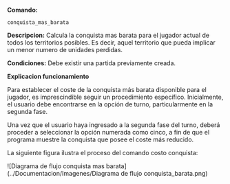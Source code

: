 **Comando:**

    conquista_mas_barata

**Descripcion:** Calcula la conquista mas barata para el jugador actual de todos los territorios posibles. Es decir, aquel territorio que pueda implicar un menor numero de unidades perdidas.

**Condiciones:** Debe existir una partida previamente creada.

**Explicacion funcionamiento**

Para establecer el coste de la conquista más barata disponible para el jugador, es imprescindible seguir un procedimiento específico. Inicialmente, el usuario debe encontrarse en la opción de turno, particularmente en la segunda fase.

Una vez que el usuario haya ingresado a la segunda fase del turno, deberá proceder a seleccionar la opción numerada como cinco, a fin de que el programa muestre la conquista que posee el coste más reducido.

La siguiente figura ilustra el proceso del comando costo conquista:

![Diagrama de flujo conquista mas barata](../Documentacion/Imagenes/Diagrama de flujo conquista_barata.png)
